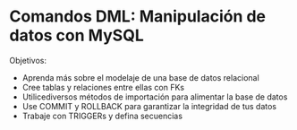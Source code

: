 # Comandos DML: Manipulación de datos con MySQL

Objetivos:

- Aprenda más sobre el modelaje de una base de datos relacional
- Cree tablas y relaciones entre ellas con FKs
- Utilicediversos métodos de importación para alimentar la base de datos
- Use COMMIT y ROLLBACK para garantizar la integridad de tus datos
- Trabaje con TRIGGERs y defina secuencias

